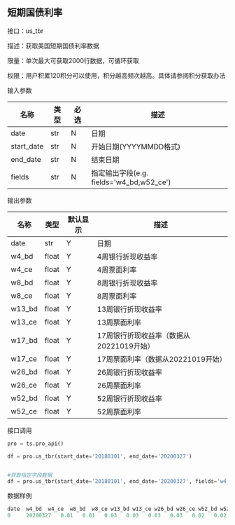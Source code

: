 ## 短期国债利率

接口：us_tbr

描述：获取美国短期国债利率数据

限量：单次最大可获取2000行数据，可循环获取

权限：用户积累120积分可以使用，积分越高频次越高。具体请参阅积分获取办法 

输入参数

| 名称 | 类型 | 必选 | 描述 |
| --- | --- | --- | --- |
| date | str | N | 日期 |
| start_date | str | N | 开始日期(YYYYMMDD格式) |
| end_date | str | N | 结束日期 |
| fields | str | N | 指定输出字段(e.g. fields='w4_bd,w52_ce') |

输出参数

| 名称 | 类型 | 默认显示 | 描述 |
| --- | --- | --- | --- |
| date | str | Y | 日期 |
| w4_bd | float | Y | 4周银行折现收益率 |
| w4_ce | float | Y | 4周票面利率 |
| w8_bd | float | Y | 8周银行折现收益率 |
| w8_ce | float | Y | 8周票面利率 |
| w13_bd | float | Y | 13周银行折现收益率 |
| w13_ce | float | Y | 13周票面利率 |
| w17_bd | float | Y | 17周银行折现收益率（数据从20221019开始） |
| w17_ce | float | Y | 17周票面利率（数据从20221019开始） |
| w26_bd | float | Y | 26周银行折现收益率 |
| w26_ce | float | Y | 26周票面利率 |
| w52_bd | float | Y | 52周银行折现收益率 |
| w52_ce | float | Y | 52周票面利率 |

接口调用

```python
pro = ts.pro_api()

df = pro.us_tbr(start_date='20180101', end_date='20200327')


#获取指定字段数据
df = pro.us_tbr(start_date='20180101', end_date='20200327', fields='w4_bd,w52_ce')
```

数据样例

```python
date  w4_bd  w4_ce  w8_bd  w8_ce w13_bd w13_ce w26_bd w26_ce w52_bd w52_ce
0     20200327   0.01   0.01   0.03   0.03   0.03   0.03   0.02   0.02   0.11   0.11
```